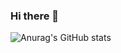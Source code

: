 ### Hi there 👋

<!--
**VioletQin/VioletQin** is a ✨ _special_ ✨ repository because its `README.md` (this file) appears on your GitHub profile.

Here are some ideas to get you started:

- 🔭 I’m currently working on ...
- 🌱 I’m currently learning ...
- 👯 I’m looking to collaborate on ...
- 🤔 I’m looking for help with ...
- 💬 Ask me about ...
- 📫 How to reach me: ...
- 😄 Pronouns: ...
- ⚡ Fun fact: ...
-->


![Anurag's GitHub stats](https://github-readme-stats.vercel.app/api?username=VioletQin&show_icons=true&theme=merko)
